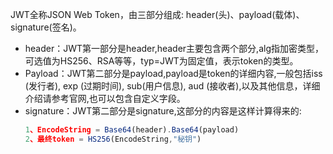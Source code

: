 JWT全称JSON Web Token，由三部分组成: header(头)、payload(载体)、signature(签名)。

- header：JWT第一部分是header,header主要包含两个部分,alg指加密类型，可选值为HS256、RSA等等，typ=JWT为固定值，表示token的类型。
- Payload：JWT第二部分是payload,payload是token的详细内容,一般包括iss (发行者), exp (过期时间), sub(用户信息), aud (接收者),以及其他信息，详细介绍请参考官网,也可以包含自定义字段。
- signature：JWT第二部分是signature,这部分的内容是这样计算得来的:
  ```js
  1、EncodeString = Base64(header).Base64(payload)
  2、最终token = HS256(EncodeString,"秘钥")
  ```
